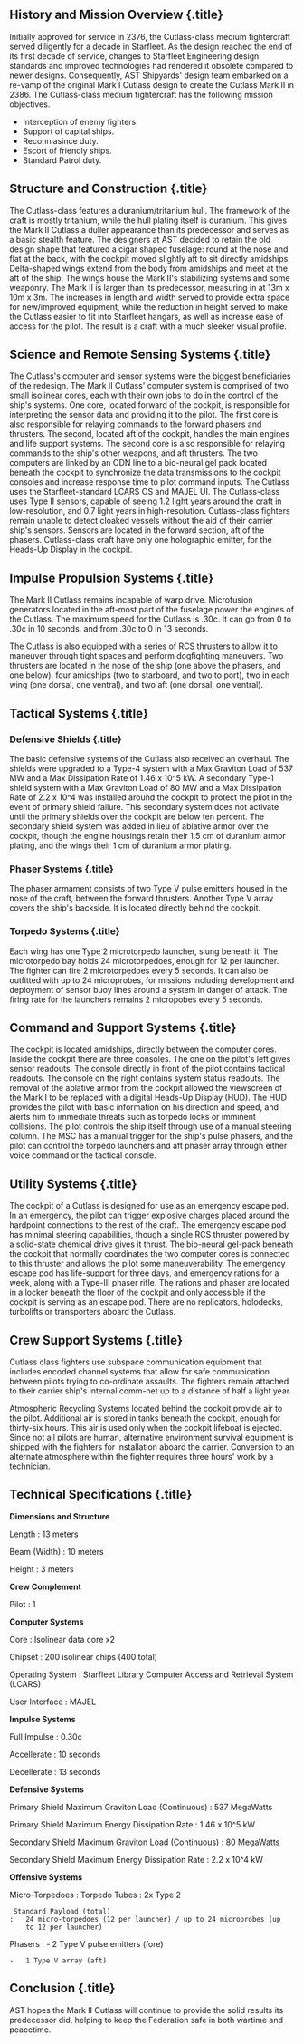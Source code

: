 History and Mission Overview {.title}
----------------------------

Initially approved for service in 2376, the Cutlass-class medium fightercraft served diligently for a decade in Starfleet. As the design reached the end of its first decade of service, changes to Starfleet Engineering design standards and improved technologies had rendered it obsolete compared to newer designs. Consequently, AST Shipyards' design team embarked on a re-vamp of the original Mark I Cutlass design to create the Cutlass Mark II in 2386. The Cutlass-class medium fightercraft has the following mission objectives.

-   Interception of enemy fighters.
-   Support of capital ships.
-   Reconniasince duty.
-   Escort of friendly ships.
-   Standard Patrol duty.

Structure and Construction {.title}
--------------------------

The Cutlass-class features a duranium/tritanium hull. The framework of the craft is mostly tritanium, while the hull plating itself is duranium. This gives the Mark II Cutlass a duller appearance than its predecessor and serves as a basic stealth feature. The designers at AST decided to retain the old design shape that featured a cigar shaped fuselage: round at the nose and flat at the back, with the cockpit moved slightly aft to sit directly amidships. Delta-shaped wings extend from the body from amidships and meet at the aft of the ship. The wings house the Mark II's stabilizing systems and some weaponry. The Mark II is larger than its predecessor, measuring in at 13m x 10m x 3m. The increases in length and width served to provide extra space for new/improved equipment, while the reduction in height served to make the Cutlass easier to fit into Starfleet hangars, as well as increase ease of access for the pilot. The result is a craft with a much sleeker visual profile.

Science and Remote Sensing Systems {.title}
----------------------------------

The Cutlass's computer and sensor systems were the biggest beneficiaries of the redesign. The Mark II Cutlass' computer system is comprised of two small isolinear cores, each with their own jobs to do in the control of the ship's systems. One core, located forward of the cockpit, is responsible for interpreting the sensor data and providing it to the pilot. The first core is also responsible for relaying commands to the forward phasers and thrusters. The second, located aft of the cockpit, handles the main engines and life support systems. The second core is also responsible for relaying commands to the ship's other weapons, and aft thrusters. The two computers are linked by an ODN line to a bio-neural gel pack located beneath the cockpit to synchronize the data transmissions to the cockpit consoles and increase response time to pilot command inputs. The Cutlass uses the Starfleet-standard LCARS OS and MAJEL UI. The Cutlass-class uses Type II sensors, capable of seeing 1.2 light years around the craft in low-resolution, and 0.7 light years in high-resolution. Cutlass-class fighters remain unable to detect cloaked vessels without the aid of their carrier ship's sensors. Sensors are located in the forward section, aft of the phasers. Cutlass-class craft have only one holographic emitter, for the Heads-Up Display in the cockpit.

Impulse Propulsion Systems {.title}
--------------------------

The Mark II Cutlass remains incapable of warp drive. Microfusion generators located in the aft-most part of the fuselage power the engines of the Cutlass. The maximum speed for the Cutlass is .30c. It can go from 0 to .30c in 10 seconds, and from .30c to 0 in 13 seconds.

The Cutlass is also equipped with a series of RCS thrusters to allow it to maneuver through tight spaces and perform dogfighting maneuvers. Two thrusters are located in the nose of the ship (one above the phasers, and one below), four amidships (two to starboard, and two to port), two in each wing (one dorsal, one ventral), and two aft (one dorsal, one ventral).

Tactical Systems {.title}
----------------

### Defensive Shields {.title}

The basic defensive systems of the Cutlass also received an overhaul. The shields were upgraded to a Type-4 system with a Max Graviton Load of 537 MW and a Max Dissipation Rate of 1.46 x 10\^5 kW. A secondary Type-1 shield system with a Max Graviton Load of 80 MW and a Max Dissipation Rate of 2.2 x 10\^4 was installed around the cockpit to protect the pilot in the event of primary shield failure. This secondary system does not activate until the primary shields over the cockpit are below ten percent. The secondary shield system was added in lieu of ablative armor over the cockpit, though the engine housings retain their 1.5 cm of duranium armor plating, and the wings their 1 cm of duranium armor plating.

### Phaser Systems {.title}

The phaser armament consists of two Type V pulse emitters housed in the nose of the craft, between the forward thrusters. Another Type V array covers the ship's backside. It is located directly behind the cockpit.

### Torpedo Systems {.title}

Each wing has one Type 2 microtorpedo launcher, slung beneath it. The microtorpedo bay holds 24 microtorpedoes, enough for 12 per launcher. The fighter can fire 2 microtorpedoes every 5 seconds. It can also be outfitted with up to 24 microprobes, for missions including development and deployment of sensor buoy lines around a system in danger of attack. The firing rate for the launchers remains 2 micropobes every 5 seconds.

Command and Support Systems {.title}
---------------------------

The cockpit is located amidships, directly between the computer cores. Inside the cockpit there are three consoles. The one on the pilot's left gives sensor readouts. The console directly in front of the pilot contains tactical readouts. The console on the right contains system status readouts. The removal of the ablative armor from the cockpit allowed the viewscreen of the Mark I to be replaced with a digital Heads-Up Display (HUD). The HUD provides the pilot with basic information on his direction and speed, and alerts him to immediate threats such as torpedo locks or imminent collisions. The pilot controls the ship itself through use of a manual steering column. The MSC has a manual trigger for the ship's pulse phasers, and the pilot can control the torpedo launchers and aft phaser array through either voice command or the tactical console.

Utility Systems {.title}
---------------

The cockpit of a Cutlass is designed for use as an emergency escape pod. In an emergency, the pilot can trigger explosive charges placed around the hardpoint connections to the rest of the craft. The emergency escape pod has minimal steering capabilities, though a single RCS thruster powered by a solid-state chemical drive gives it thrust. The bio-neural gel-pack beneath the cockpit that normally coordinates the two computer cores is connected to this thruster and allows the pilot some maneuverability. The emergency escape pod has life-support for three days, and emergency rations for a week, along with a Type-III phaser rifle. The rations and phaser are located in a locker beneath the floor of the cockpit and only accessible if the cockpit is serving as an escape pod. There are no replicators, holodecks, turbolifts or transporters aboard the Cutlass.

Crew Support Systems {.title}
--------------------

Cutlass class fighters use subspace communication equipment that includes encoded channel systems that allow for safe communication between pilots trying to co-ordinate assaults. The fighters remain attached to their carrier ship's internal comm-net up to a distance of half a light year.

Atmospheric Recycling Systems located behind the cockpit provide air to the pilot. Additional air is stored in tanks beneath the cockpit, enough for thirty-six hours. This air is used only when the cockpit lifeboat is ejected. Since not all pilots are human, alternative environment survival equipment is shipped with the fighters for installation aboard the carrier. Conversion to an alternate atmosphere within the fighter requires three hours' work by a technician.

Technical Specifications {.title}
------------------------

**Dimensions and Structure**

 Length 
:   13 meters

 Beam (Width) 
:   10 meters

 Height 
:   3 meters

**Crew Complement**

 Pilot 
:   1

**Computer Systems**

 Core 
:   Isolinear data core x2

 Chipset 
:   200 isolinear chips (400 total)

 Operating System 
:   Starfleet Library Computer Access and Retrieval System (LCARS)

 User Interface 
:   MAJEL

**Impulse Systems**

 Full Impulse 
:   0.30c

 Accellerate 
:   10 seconds

 Decellerate 
:   13 seconds

**Defensive Systems**

 Primary Shield Maximum Graviton Load (Continuous) 
:   537 MegaWatts

 Primary Shield Maximum Energy Dissipation Rate 
:   1.46 x 10\^5 kW

 Secondary Shield Maximum Graviton Load (Continuous) 
:   80 MegaWatts

 Secondary Shield Maximum Energy Dissipation Rate 
:   2.2 x 10\^4 kW

**Offensive Systems**

 Micro-Torpedoes 
:    Torpedo Tubes 
    :   2x Type 2

     Standard Payload (total) 
    :   24 micro-torpedoes (12 per launcher) / up to 24 microprobes (up
        to 12 per launcher)

 Phasers 
:   -   2 Type V pulse emitters (fore)

    -   1 Type V array (aft)

Conclusion {.title}
----------

AST hopes the Mark II Cutlass will continue to provide the solid results its predecessor did, helping to keep the Federation safe in both wartime and peacetime.

